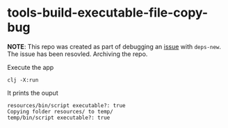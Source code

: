 # tools-build-executable-file-copy-bug

**NOTE**: This repo was created as part of debugging an [issue](https://github.com/seancorfield/deps-new/issues/22) with `deps-new`. The issue has been resovled. Archiving the repo. 

Execute the app 
```shell
clj -X:run
```

It prints the ouput 

```plain
resources/bin/script executable?: true
Copying folder resources/ to temp/
temp/bin/script executable?: true
```

